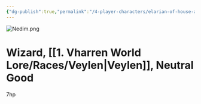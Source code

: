 ```yaml
---
{"dg-publish":true,"permalink":"/4-player-characters/elarian-of-house-ashenveil-keeper-of-the-ashes/"}
---
```


![Nedim.png](/img/user/z.%20Assets/Nedim.png)


# Wizard, [[1. Vharren World Lore/Races/Veylen\|Veylen]], Neutral Good



7hp